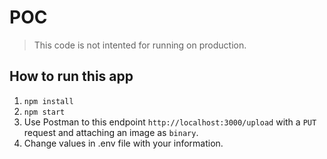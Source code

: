 # POC
> This code is not intented for running on production.

## How to run this app
1. `npm install`
2. `npm start`
3. Use Postman to this endpoint `http://localhost:3000/upload` with a `PUT` request and attaching an image as `binary`.
4. Change values in .env file with your information.

